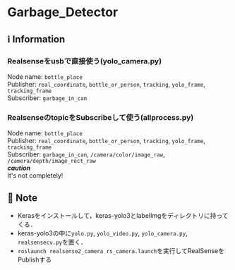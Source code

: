 # Garbage_Detector
## :information_source: Information
### Realsenseをusbで直接使う(yolo_camera.py)   
Node name: ```bottle_place```   
Publisher: ```real_coordinate```, ```bottle_or_person```, ```tracking```, ```yolo_frame```, ```tracking_frame```   
Subscriber: ```garbage_in_can``` 
### RealsenseのtopicをSubscribeして使う(allprocess.py)   
Node name: ```bottle_place```   
Publisher: ```real_coordinate```, ```bottle_or_person```, ```tracking```, ```yolo_frame```, ```tracking_frame```   
Subscriber: ```garbage_in_can```, ```/camera/color/image_raw```, ```/camera/depth/image_rect_raw```   
***caution***   
It's not completely!   

## :notebook: Note
- Kerasをインストールして，keras-yolo3とlabelImgをディレクトリに持ってくる．   
- keras-yolo3の中に```yolo.py```, ```yolo_video.py```, ```yolo_camera.py```, ```realsensecv.py```を置く．   
- ```roslaunch realsense2_camera rs_camera.launch```を実行してRealSenseをPublishする
